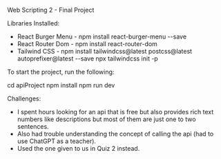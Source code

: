 Web Scripting 2 - Final Project

Libraries Installed:

- React Burger Menu - npm install react-burger-menu --save
- React Router Dom - npm install react-router-dom
- Tailwind CSS - npm install tailwindcss@latest postcss@latest autoprefixer@latest --save npx tailwindcss init -p

To start the project, run the following:

cd apiProject
npm install
npm run dev

Challenges:

- I spent hours looking for an api that is free but also provides rich text numbers like descriptions but most of them are just one to two sentences.
- Also had trouble understanding the concept of calling the api (had to use ChatGPT as a teacher).
- Used the one given to us in Quiz 2 instead.
